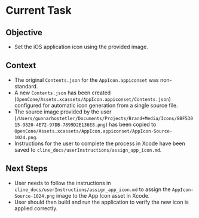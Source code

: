 # Current Task

## Objective
- Set the iOS application icon using the provided image.

## Context
- The original `Contents.json` for the `AppIcon.appiconset` was non-standard.
- A new `Contents.json` has been created (`OpenCone/Assets.xcassets/AppIcon.appiconset/Contents.json`) configured for automatic icon generation from a single source file.
- The source image provided by the user (`/Users/gunnarhostetler/Documents/Projects/Brand+Media/Icons/8BF53015-9820-4E72-97DB-7899D2E136E8.png`) has been copied to `OpenCone/Assets.xcassets/AppIcon.appiconset/AppIcon-Source-1024.png`.
- Instructions for the user to complete the process in Xcode have been saved to `cline_docs/userInstructions/assign_app_icon.md`.

## Next Steps
- User needs to follow the instructions in `cline_docs/userInstructions/assign_app_icon.md` to assign the `AppIcon-Source-1024.png` image to the App Icon asset in Xcode.
- User should then build and run the application to verify the new icon is applied correctly.
